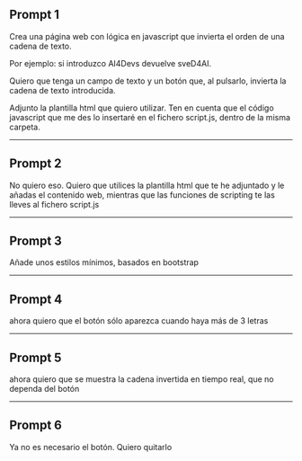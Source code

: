 ## Prompt 1
Crea una página web con lógica en javascript que invierta el orden de una cadena de texto.

Por ejemplo: si introduzco AI4Devs devuelve sveD4AI.

Quiero que tenga un campo de texto y un botón que, al pulsarlo, invierta la cadena de texto introducida.

Adjunto la plantilla html que quiero utilizar. Ten en cuenta que el código javascript que me des lo insertaré en el fichero script.js, dentro de la misma carpeta.
___
## Prompt 2
No quiero eso. Quiero que utilices la plantilla html que te he adjuntado y le añadas el contenido web, mientras que las funciones de scripting te las lleves al fichero script.js
___
## Prompt 3
Añade unos estilos mínimos, basados en bootstrap
___
## Prompt 4
ahora quiero que el botón sólo aparezca cuando haya más de 3 letras
___
## Prompt 5
ahora quiero que se muestra la cadena invertida en tiempo real, que no dependa del botón
___
## Prompt 6
Ya no es necesario el botón. Quiero quitarlo

